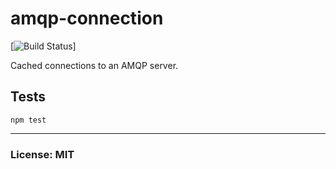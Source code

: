 # amqp-connection

[![Build Status](https://travis-ci.org/philcockfield/amqp-connection.svg)]

Cached connections to an AMQP server.



## Tests

    npm test


---
### License: MIT
